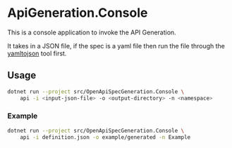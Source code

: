 # ApiGeneration.Console

This is a console application to invoke the API Generation.

It takes in a JSON file, if the spec is a yaml file then run the file through the [yamltojson](../yamltojson) tool first.

## Usage

```sh
dotnet run --project src/OpenApiSpecGeneration.Console \
    api -i <input-json-file> -o <output-directory> -n <namespace>
```

### Example

```sh
dotnet run --project src/OpenApiSpecGeneration.Console \
    api -i definition.json -o example/generated -n Example
```
